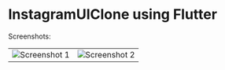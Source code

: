 # InstagramUIClone using Flutter
Screenshots:<br>
<table style={border:"none"}><tr><td><img src="https://user-images.githubusercontent.com/29589003/50722402-a784ac80-10f6-11e9-8a07-e1b8a522b6e0.png" alt="Screenshot 1"/></td><td><img src="https://user-images.githubusercontent.com/29589003/50722410-b66b5f00-10f6-11e9-912b-78afd0b952e2.png" alt="Screenshot 2"/></td></tr></table>
